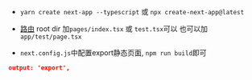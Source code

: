 - `yarn create next-app --typescript` 或 `npx create-next-app@latest`

- [路由](https://nextjs.org/docs/app/building-your-application/routing) root dir 加`pages/index.tsx` 或 `test.tsx`可以
也可以加`app/test/page.tsx`

- `next.config.js`中配置export静态页面, `npm run build`即可
```json
output: 'export',
```
